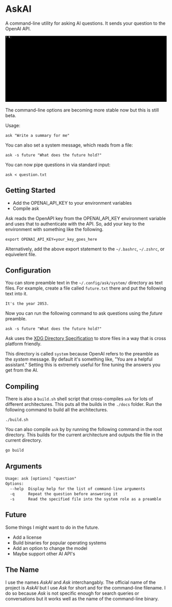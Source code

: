 # AskAI

A command-line utility for asking AI questions.  It sends your question to the OpenAI API.

![Demo of Ask Command Line](docs/image/ask.gif)

The command-line options are becoming more stable now but this is still beta.

Usage:
```
ask "Write a summary for me"
```

You can also set a system message, which reads from a file:
```
ask -s future "What does the future hold?"
```

You can now pipe questions in via standard input:
```
ask < question.txt
```


## Getting Started

- Add the OPENAI_API_KEY to your environment variables
- Compile ask

Ask reads the OpenAPI key from the OPENAI_API_KEY environment variable and uses that to authenticate with the API. So, add your key to the environment with something like the following.

```
export OPENAI_API_KEY=your_key_goes_here
```

Alternatively, add the above export statement to the `~/.bashrc`, `~/.zshrc`, or equivelent file.


## Configuration

You can store preamble text in the `~/.config/ask/system/` directory as text files. For example, create a file called `future.txt` there and put the following text into it.

```
It's the year 2053.
```

Now you can run the following command to ask questions using the _future_ preamble.

```
ask -s future "What does the future hold?"
```

Ask uses the [XDG Directory Specification](https://xdgbasedirectoryspecification.com/) to store files in a way that is cross platform friendly.

This directory is called `system` because OpenAI refers to the preamble as the _system_ message. By default it's something like, "You are a helpful assistant." Setting this is extremely useful for fine tuning the answers you get from the AI.


## Compiling

There is also a `build.sh` shell script that cross-compiles `ask` for lots of different architectures. This puts all the builds in the `./docs` folder. Run the following command to build all the architectures. 

```
./build.sh
```

You can also compile `ask` by by running the following command in the root directory. This builds for the current architecture and outputs the file in the current directory.

```
go build
```


## Arguments

```
Usage: ask [options] "question"
Options:
  --help  Display help for the list of command-line arguments
  -q      Repeat the question before answering it
  -s      Read the specified file into the system role as a preamble
```


## Future

Some things I might want to do in the future.

- Add a license
- Build binaries for popular operating systems
- Add an option to change the model
- Maybe support other AI API's


## The Name

I use the names _AskAI_ and _Ask_ interchangably. The official name of the project is _AskAI_ but I use _Ask_ for short and for the command-line filename. I do so because _Ask_ is not specific enough for search queries or conversations but it works well as the name of the command-line binary.
